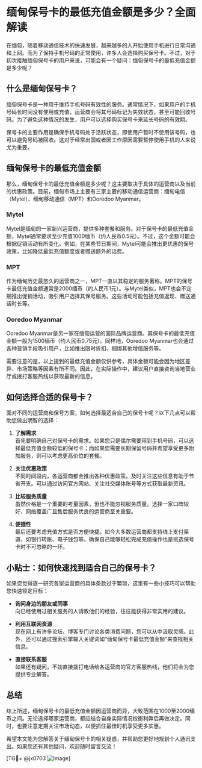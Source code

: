 # 缅甸保号卡的最低充值金额是多少？全面解读

在缅甸，随着移动通信技术的快速发展，越来越多的人开始使用手机进行日常沟通和上网。而为了保持手机号码的正常使用，许多人会选择购买保号卡。不过，对于初次接触缅甸保号卡的用户来说，可能会有一个疑问：缅甸保号卡的最低充值金额是多少呢？

## 什么是缅甸保号卡？

缅甸保号卡是一种用于维持手机号码有效性的服务。通常情况下，如果用户的手机号码长时间没有使用或充值，运营商会将其号码标记为失效状态，甚至可能回收号码。为了避免这种情况的发生，用户可以选择购买保号卡来延长号码的有效期。

保号卡的主要作用是确保手机号码处于活跃状态，即使用户暂时不使用该号码，也可以避免号码被回收。这对于经常出国或者因工作原因需要暂停使用手机的人来说尤为重要。

## 缅甸保号卡的最低充值金额

那么，缅甸保号卡的最低充值金额是多少呢？这主要取决于具体的运营商以及当前的优惠政策。目前，缅甸市场上主要有三家主要的移动通信运营商：缅甸电信（Mytel）、缅甸移动通信（MPT）和Ooredoo Myanmar。

### Mytel
Mytel是缅甸的一家新兴运营商，提供多种套餐和服务。对于保号卡的最低充值金额，Mytel通常要求至少充值1000缅币（约人民币0.5元）。不过，这个金额可能会根据促销活动有所变化。例如，在某些节日期间，Mytel可能会推出更优惠的保号政策，比如降低最低充值额度或者赠送额外的话费。

### MPT
作为缅甸历史最悠久的运营商之一，MPT一直以其稳定的服务著称。MPT的保号卡最低充值金额通常是2000缅币（约人民币1元）。与Mytel类似，MPT也会不定期推出促销活动，吸引用户选择其保号服务。这些活动可能包括充值返现、赠送通话时长等。

### Ooredoo Myanmar
Ooredoo Myanmar是另一家在缅甸运营的国际品牌运营商。其保号卡的最低充值金额一般为1500缅币（约人民币0.75元）。同样地，Ooredoo Myanmar也会通过各种营销手段吸引用户，比如推出限时折扣、捆绑其他增值服务等。

需要注意的是，以上提到的最低充值金额仅供参考，具体金额可能会因为地区差异、市场策略等因素有所不同。因此，在实际操作中，建议用户直接咨询当地营业厅或拨打客服热线以获取最新的信息。

## 如何选择合适的保号卡？

面对不同的运营商和保号方案，如何选择最适合自己的保号卡呢？以下几点可以帮助您做出明智的选择：

1. **了解需求**  
   首先要明确自己对保号卡的需求。如果您只是偶尔需要用到手机号码，可以选择最低充值金额较低的保号卡；而如果您需要长期保留号码并希望享受更多附加服务，则可以考虑更高价位的套餐。

2. **关注优惠政策**  
   不同时间段内，各运营商都会推出各种优惠政策。及时关注这些信息有助于节省开支。可以通过访问官方网站、关注社交媒体账号等方式获取最新资讯。

3. **比较服务质量**  
   虽然价格是一个重要的考量因素，但也不能忽视服务质量。选择一家口碑较好、网络覆盖广且售后服务优良的运营商至关重要。

4. **便捷性**  
   最后还要考虑充值方式是否方便快捷。如今大多数运营商都支持线上支付渠道，如银行转账、电子钱包等。确保自己能够轻松完成充值操作也是挑选保号卡时不可忽略的一环。

## 小贴士：如何快速找到适合自己的保号卡？

如果您觉得逐一研究各家运营商的具体条款过于繁琐，这里有一些小技巧可以帮助您快速锁定目标：

- **询问身边的朋友或同事**  
  向已经使用过相关服务的人请教他们的经验，往往能获得非常实用的建议。
  
- **利用互联网资源**  
  现在网上有许多论坛、博客专门讨论各类消费问题，您可以从中汲取灵感。此外，还可以通过搜索引擎输入关键词如“缅甸保号卡最低充值金额”来查找相关信息。

- **直接联系客服**  
  如果还有疑问，不妨直接拨打电话给各运营商的官方客服热线，他们将会为您提供专业解答。

## 总结

综上所述，缅甸保号卡的最低充值金额因运营商而异，大致范围在1000至2000缅币之间。无论选择哪家运营商，都应结合自身实际情况权衡利弊后再做决定。同时，也要注意定期关注市场动态，以便抓住最佳时机享受更多实惠。

希望本文能为您解答关于缅甸保号卡的相关疑惑，并帮助您更好地规划个人通讯支出。如果您还有其他疑问，欢迎随时留言交流！

[TG💪+ @jx0703 ![Image](https://github.com/user-attachments/assets/dbca1d08-cadb-493c-b0ec-ad6f7a83f270)]